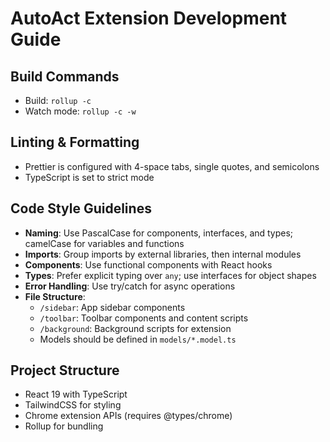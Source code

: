 # AutoAct Extension Development Guide

## Build Commands
- Build: `rollup -c`
- Watch mode: `rollup -c -w`

## Linting & Formatting
- Prettier is configured with 4-space tabs, single quotes, and semicolons
- TypeScript is set to strict mode

## Code Style Guidelines
- **Naming**: Use PascalCase for components, interfaces, and types; camelCase for variables and functions
- **Imports**: Group imports by external libraries, then internal modules
- **Components**: Use functional components with React hooks
- **Types**: Prefer explicit typing over `any`; use interfaces for object shapes
- **Error Handling**: Use try/catch for async operations
- **File Structure**:
  - `/sidebar`: App sidebar components
  - `/toolbar`: Toolbar components and content scripts
  - `/background`: Background scripts for extension
  - Models should be defined in `models/*.model.ts`

## Project Structure
- React 19 with TypeScript
- TailwindCSS for styling
- Chrome extension APIs (requires @types/chrome)
- Rollup for bundling